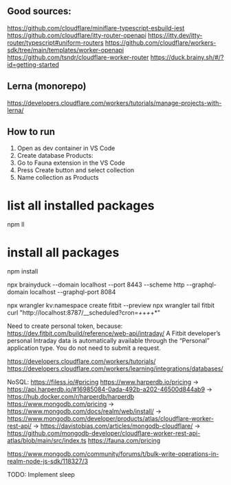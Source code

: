 ## Good sources:

https://github.com/cloudflare/miniflare-typescript-esbuild-jest
https://github.com/cloudflare/itty-router-openapi
https://itty.dev/itty-router/typescript#uniform-routers
https://github.com/cloudflare/workers-sdk/tree/main/templates/worker-openapi
https://github.com/tsndr/cloudflare-worker-router
https://duck.brainy.sh/#/?id=getting-started


## Lerna (monorepo)
https://developers.cloudflare.com/workers/tutorials/manage-projects-with-lerna/

## How to run
1. Open as dev container in VS Code
1. Create database Products:
11. Go to Fauna extension in the VS Code
11. Press Create button and select collection
11. Name collection as Products

# list all installed packages
npm ll

# install all packages
npm install


npx brainyduck --domain localhost --port 8443 --scheme http --graphql-domain localhost --graphql-port 8084

npx wrangler kv:namespace create fitbit --preview
npx wrangler tail fitbit
curl "http://localhost:8787/__scheduled?cron=*+*+*+*+*"

Need to create personal token, because:
https://dev.fitbit.com/build/reference/web-api/intraday/
A Fitbit developer’s personal Intraday data is automatically available through the “Personal” application type. You do not need to submit a request.




https://developers.cloudflare.com/workers/tutorials/
https://developers.cloudflare.com/workers/learning/integrations/databases/

NoSQL:
https://filess.io/#pricing
https://www.harperdb.io/pricing -> https://api.harperdb.io/#16985084-0ada-492b-a202-46500d844ab9 -> https://hub.docker.com/r/harperdb/harperdb
https://www.mongodb.com/pricing -> https://www.mongodb.com/docs/realm/web/install/ -> https://www.mongodb.com/developer/products/atlas/cloudflare-worker-rest-api/ -> https://davistobias.com/articles/mongodb-cloudflare/ -> https://github.com/mongodb-developer/cloudflare-worker-rest-api-atlas/blob/main/src/index.ts
https://fauna.com/pricing



https://www.mongodb.com/community/forums/t/bulk-write-operations-in-realm-node-js-sdk/118327/3

TODO: Implement sleep
